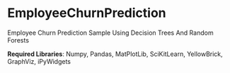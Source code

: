 # EmployeeChurnPrediction
Employee Churn Prediction Sample Using Decision Trees And Random Forests


**Required Libraries**: Numpy, Pandas, MatPlotLib, SciKitLearn, YellowBrick, GraphViz, iPyWidgets
